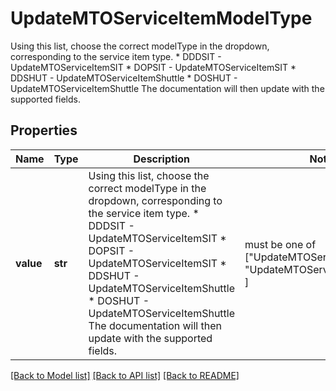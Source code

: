 # UpdateMTOServiceItemModelType

Using this list, choose the correct modelType in the dropdown, corresponding to the service item type.   * DDDSIT - UpdateMTOServiceItemSIT   * DOPSIT - UpdateMTOServiceItemSIT   * DDSHUT - UpdateMTOServiceItemShuttle   * DOSHUT - UpdateMTOServiceItemShuttle  The documentation will then update with the supported fields. 

## Properties
Name | Type | Description | Notes
------------ | ------------- | ------------- | -------------
**value** | **str** | Using this list, choose the correct modelType in the dropdown, corresponding to the service item type.   * DDDSIT - UpdateMTOServiceItemSIT   * DOPSIT - UpdateMTOServiceItemSIT   * DDSHUT - UpdateMTOServiceItemShuttle   * DOSHUT - UpdateMTOServiceItemShuttle  The documentation will then update with the supported fields.  |  must be one of ["UpdateMTOServiceItemSIT", "UpdateMTOServiceItemShuttle", ]

[[Back to Model list]](../README.md#documentation-for-models) [[Back to API list]](../README.md#documentation-for-api-endpoints) [[Back to README]](../README.md)


